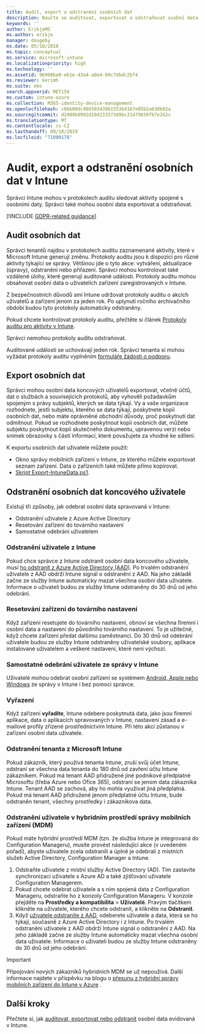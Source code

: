 ```yaml
---
title: Audit, export a odstranění osobních dat
description: Naučte se auditovat, exportovat a odstraňovat osobní data.
keywords: ''
author: ErikjeMS
ms.author: erikje
manager: dougeby
ms.date: 05/18/2018
ms.topic: conceptual
ms.service: microsoft-intune
ms.localizationpriority: high
ms.technology: ''
ms.assetid: 96990be0-eb1e-43a4-a0e4-09c7dbdc2bf4
ms.reviewer: kerimh
ms.suite: ems
search.appverid: MET150
ms.custom: intune-azure
ms.collection: M365-identity-device-management
ms.openlocfilehash: c6bb00dc966503439b1553b4167e05b2a630b02a
ms.sourcegitcommit: d2989b9992d10d133573d9bc31479659fb7e242c
ms.translationtype: MT
ms.contentlocale: cs-CZ
ms.lasthandoff: 09/18/2019
ms.locfileid: "71080178"
---
```

# <a name="audit-export-or-delete-personal-data-in-intune"></a>Audit, export a odstranění osobních dat v Intune

Správci Intune mohou v protokolech auditu sledovat aktivity spojené s osobními daty. Správci také mohou osobní data exportovat a odstraňovat.

[!INCLUDE [GDPR-related guidance](./includes/gdpr-intro-sentence.md)]

## <a name="audit-personal-data"></a>Audit osobních dat

Správci tenantů najdou v protokolech auditu zaznamenané aktivity, které v Microsoft Intune generují změnu. Protokoly auditu jsou k dispozici pro různé aktivity týkající se správy. Většinou jde o tyto akce: vytváření, aktualizace (úpravy), odstranění nebo přiřazení. Správci mohou kontrolovat také vzdálené úlohy, které generují auditované události. Protokoly auditu mohou obsahovat osobní data o uživatelích zařízení zaregistrovaných v Intune.  

Z bezpečnostních důvodů smí Intune udržovat protokoly auditu o akcích uživatelů a zařízení jenom za jeden rok. Po uplynutí ročního archivačního období budou tyto protokoly automaticky odstraněny.

Pokud chcete kontrolovat protokoly auditu, přečtěte si článek [Protokoly auditu pro aktivity v Intune](monitor-audit-logs.md). 

Správci nemohou protokoly auditu odstraňovat.

Auditované události se uchovávají jeden rok. Správci tenanta si mohou vyžádat protokoly auditu vyplněním [formuláře žádosti o podporu](https://privacy.microsoft.com/en-US/privacy-questions?).

## <a name="export-personal-data"></a>Export osobních dat

Správci mohou osobní data koncových uživatelů exportovat, včetně účtů, dat o službách a souvisejících protokolů, aby vyhověli požadavkům spojeným s právy subjektů, kterých se data týkají. Vy a vaše organizace rozhodnete, jestli subjektu, kterého se data týkají, poskytnete kopii osobních dat, nebo máte oprávněné obchodní důvody, proč poskytnutí dat odmítnout. Pokud se rozhodnete poskytnout kopii osobních dat, můžete subjektu poskytnout kopii skutečného dokumentu, upravenou verzi nebo snímek obrazovky s částí informací, které považujete za vhodné ke sdílení.

K exportu osobních dat uživatele můžete použít: 
- Okno správy mobilních zařízení v Intune, ze kterého můžete exportovat seznam zařízení. Data o zařízeních také můžete přímo kopírovat.
- [Skript Export-IntuneData.ps1](https://aka.ms/intunedataexport).

## <a name="delete-end-user-personal-data"></a>Odstranění osobních dat koncového uživatele

Existují tři způsoby, jak odebrat osobní data spravovaná v Intune:
- Odstranění uživatele z Azure Active Directory
- Resetování zařízení do továrního nastavení
- Samostatné odebrání uživatelem

### <a name="delete-a-user-from-intune"></a>Odstranění uživatele z Intune

Pokud chce správce z Intune odstranit osobní data koncového uživatele, musí [ho odstranit z Azure Active Directory (AAD)](https://docs.microsoft.com/azure/active-directory/fundamentals/add-users-azure-active-directory#delete-a-user). Po trvalém odstranění uživatele z AAD obdrží Intune signál o odstranění z AAD. Na jeho základě začne ze služby Intune automaticky mazat všechna osobní data uživatele. Informace o uživateli budou ze služby Intune odstraněny do 30 dnů od jeho odebrání.

### <a name="reset-device-to-factory-settings"></a>Resetování zařízení do továrního nastavení
Když zařízení resetujete do továrního nastavení, obnoví se všechna firemní i osobní data a nastavení do původního továrního nastavení. To je užitečné, když chcete zařízení předat dalšímu zaměstnanci. Do 30 dnů od odebrání uživatele budou ze služby Intune odstraněny uživatelské soubory, aplikace instalované uživatelem a veškeré nastavení, které není výchozí.

### <a name="user-self-removal-from-intune-management"></a>Samostatné odebrání uživatele ze správy v Intune
Uživatelé mohou odebrat osobní zařízení se systémem [Android, Apple nebo Windows](https://docs.microsoft.com/intune-user-help/unenroll-your-device-from-intune-android) ze správy v Intune i bez pomoci správce.   

### <a name="retire"></a>Vyřazení
Když zařízení **vyřadíte**, Intune odebere poskytnutá data, jako jsou firemní aplikace, data o aplikacích spravovaných v Intune, nastavení zásad a e-mailové profily zřízené prostřednictvím Intune. Při této akci zůstanou v zařízení osobní data uživatele.

### <a name="delete-a-tenant-from-microsoft-intune"></a>Odstranění tenanta z Microsoft Intune

Pokud zákazník, který používá tenanta Intune, zruší svůj účet Intune, odstraní se všechna data tenanta do 180 dnů od zavření účtu Intune zákazníkem. Pokud má tenant AAD přidružené jiné podnikové předplatné Microsoftu (třeba Azure nebo Ofice 365), odstraní se jenom data zákazníka Intune. Tenant AAD se zachová, aby ho mohla využívat jiná předplatná. Pokud má tenant AAD přidružené jenom předplatné účtu Intune, bude odstraněn tenant, všechny prostředky i zákazníkova data.

### <a name="delete-a-user-in-a-hybrid-mobile-device-management-mdm-environment"></a>Odstranění uživatele v hybridním prostředí správy mobilních zařízení (MDM)
Pokud máte hybridní prostředí MDM (tzn. že služba Intune je integrovaná do Configuration Manageru), musíte provést následující akce (v uvedeném pořadí), abyste uživatele zcela odstranili a úplně je odebrali z místních služeb Active Directory, Configuration Manager a Intune.

1. Odstraňte uživatele z místní služby Active Directory (AD). Tím zastavíte synchronizaci uživatele s Azure AD a také zjišťování uživatele Configuration Managerem. 
2. Pokud chcete odebrat uživatele a s ním spojená data z Configuration Manageru, odstraňte ho z konzoly Configuration Manageru. V konzole přejděte na **Prostředky a kompatibilita** > **Uživatelé**. Pravým tlačítkem klikněte na uživatele, kterého chcete odstranit, a klikněte na **Odstranit**.
3. Když [uživatele odstraníte z AAD](https://docs.microsoft.com/azure/active-directory/fundamentals/add-users-azure-active-directory#delete-a-user), odeberete uživatele a data, která se ho týkají, současně z Azure Active Directory i z Intune. Po trvalém odstranění uživatele z AAD obdrží Intune signál o odstranění z AAD. Na jeho základě začne ze služby Intune automaticky mazat všechna osobní data uživatele. Informace o uživateli budou ze služby Intune odstraněny do 30 dnů od jeho odebrání.

> [!Important]
>Připojování nových zákazníků hybridních MDM se už nepoužívá. Další informace najdete v příspěvku na blogu o [přesunu z hybridní správy mobilních zařízení do Intune v Azure](https://techcommunity.microsoft.com/t5/Intune-Customer-Success/Move-from-Hybrid-Mobile-Device-Management-to-Intune-on-Azure/ba-p/280150) .

## <a name="next-steps"></a>Další kroky

Přečtete si, jak [auditovat, exportovat nebo odstranit](privacy-data-audit-export-delete.md) osobní data evidovaná v Intune.
